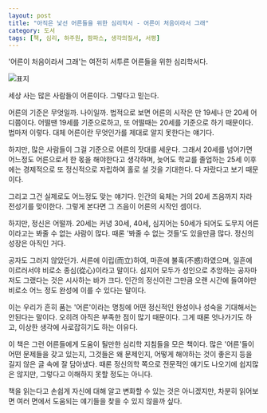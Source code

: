 ```yaml
---
layout: post
title: "아직은 낯선 어른들을 위한 심리학서 - 어른이 처음이라서 그래"
category: 도서
tags: [책, 심리, 하주원, 팜파스, 생각의질서, 서평]
---
```


'어른이 처음이라서 그래'는
여전히 서투른 어른들을 위한 심리학서다.

![표지](https://lh3.googleusercontent.com/kBZKrgRtQHIktQgHgVfnUZ9XGE1qijN4kA5sdyLlc2LcKQQMSQvUDFBLNJ9OCaJPyxvNhw266e3CrA=s480)

세상 사는 많은 사람들이 어른이다.
그렇다고 믿는다.

어른의 기준은 무엇일까.
나이일까.
법적으로 보면 어른의 시작은 만 19세나 만 20세 어디쯤이다.
어떨땐 19세를 기준으로하고, 또 어떨때는 20세를 기준으로 하기 때문이다.
법마저 이렇다.
대체 어른이란 무엇인가를 제대로 알지 못한다는 얘기다.

하지만, 많은 사람들이 그걸 기준으로 어른의 잣대를 세운다.
그래서 20세를 넘어가면 어느정도 어른으로서 한 몫을 해야한다고 생각하며,
늦어도 학교를 졸업하는 25세 이후에는
경제적으로 또 정신적으로 자립하여 홀로 설 것을 기대한다.
다 자랐다고 보기 때문이다.

그리고 그건 실제로도 어느정도 맞는 얘기다.
인간의 육체는 거의 20세 즈음까지 자라 전성기를 맞이한다.
그렇게 본다면 그 즈음이 어른의 시작인 셈이다.

하지만, 정신은 어떨까.
20세는 커녕 30세, 40세, 심지어는 50세가 되어도
도무지 어른이라고는 봐줄 수 없는 사람이 많다.
때론 '봐줄 수 없는 것들'도 있을만큼 많다.
정신의 성장은 아직인 거다.

공자도 그러지 않았던가.
서른에 이립(而立)하여,
마흔에 불혹(不惑)하였으며,
일흔에 이르러서야 비로소 종심(從心)이라고 말이다.
심지어 모두가 성인으로 추앙하는 공자마저도 그랬다는 것은 시사하는 바가 크다.
인간의 정신이란 그만큼 오랜 시간에 들여야만 비로소 어느 정도 완성에 이를 수 있다는 말이다.

이는 우리가 흔히 품는 '어른'이라는 명칭에
어떤 정신적인 완성이나 성숙을 기대해서는 안된다는 말이다.
오히려 아직은 부족한 점이 많기 때문이다.
그게 때론 엇나가기도 하고, 이상한 생각에 사로잡히기도 하는 이유다.

이 책은 그런 어른들에게 도움이 될만한 심리학 지침들을 모은 책이다.
많은 '어른'들이 어떤 문제들을 갖고 있는지,
그것들은 왜 문제인지,
어떻게 해야하는 것이 좋은지 등을 길지 않은 글 속에 잘 담아냈다.
때론 정신의학 쪽으로 전문적인 얘기도 나오기에 쉽지많은 않지만,
그렇다고 이해하지 못할 정도는 아니다.

책을 읽는다고 손쉽게 자신에 대해 알고 변화할 수 있는 것은 아니겠지만,
차분히 읽어보면 여러 면에서 도움되는 얘기들을 찾을 수 있지 않을까 싶다.
